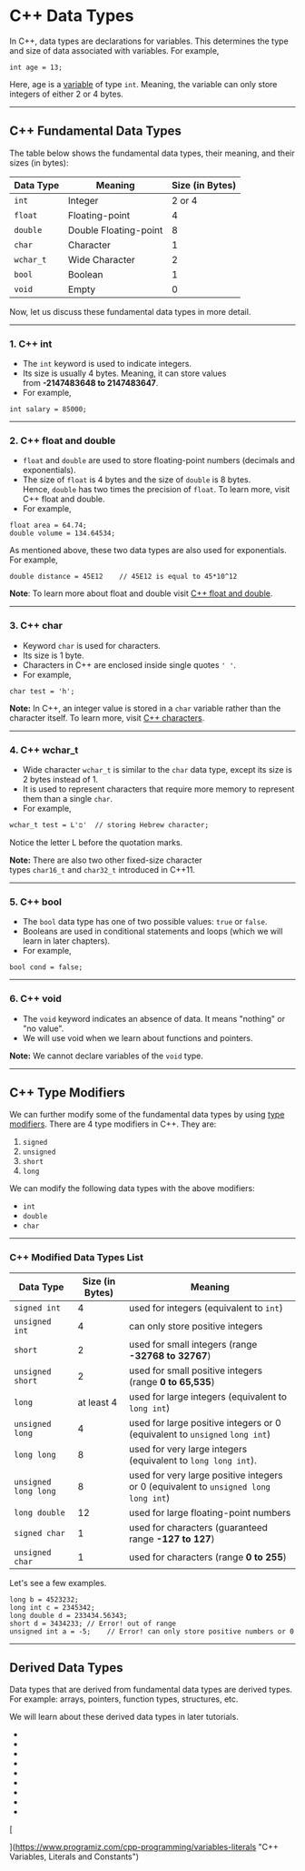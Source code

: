 # C++ Data Types

In C++, data types are declarations for variables. This determines the type and size of data associated with variables. For example,

```
int age = 13;
```

Here, age is a [variable](https://www.programiz.com/cpp-programming/variables-literals) of type `int`. Meaning, the variable can only store integers of either 2 or 4 bytes.

---

## C++ Fundamental Data Types

The table below shows the fundamental data types, their meaning, and their sizes (in bytes):

|Data Type|Meaning|Size (in Bytes)|
|---|---|---|
|`int`|Integer|2 or 4|
|`float`|Floating-point|4|
|`double`|Double Floating-point|8|
|`char`|Character|1|
|`wchar_t`|Wide Character|2|
|`bool`|Boolean|1|
|`void`|Empty|0|

Now, let us discuss these fundamental data types in more detail.

---

### 1. C++ int

- The `int` keyword is used to indicate integers.
- Its size is usually 4 bytes. Meaning, it can store values from **-2147483648 to 2147483647**.
- For example,

```
int salary = 85000;
```

---

### 2. C++ float and double

- `float` and `double` are used to store floating-point numbers (decimals and exponentials).
- The size of `float` is 4 bytes and the size of `double` is 8 bytes. Hence, `double` has two times the precision of `float`. To learn more, visit C++ float and double.
- For example,

```
float area = 64.74;
double volume = 134.64534;
```

As mentioned above, these two data types are also used for exponentials. For example,

```
double distance = 45E12    // 45E12 is equal to 45*10^12
```

**Note**: To learn more about float and double visit [C++ float and double](https://www.programiz.com/cpp-programming/float-double).

---

### 3. C++ char

- Keyword `char` is used for characters.
- Its size is 1 byte.
- Characters in C++ are enclosed inside single quotes `' '`.
- For example,

```
char test = 'h';
```

**Note:** In C++, an integer value is stored in a `char` variable rather than the character itself. To learn more, visit [C++ characters](https://www.programiz.com/cpp-programming/char-type).

---

### 4. C++ wchar_t

- Wide character `wchar_t` is similar to the `char` data type, except its size is 2 bytes instead of 1.
- It is used to represent characters that require more memory to represent them than a single `char`.
- For example,

```
wchar_t test = L'ם'  // storing Hebrew character;
```

Notice the letter L before the quotation marks.

**Note:** There are also two other fixed-size character types `char16_t` and `char32_t` introduced in C++11.

---

### 5. C++ bool

- The `bool` data type has one of two possible values: `true` or `false`.
- Booleans are used in conditional statements and loops (which we will learn in later chapters).
- For example,

```
bool cond = false;
```

---

### 6. C++ void

- The `void` keyword indicates an absence of data. It means "nothing" or "no value".
- We will use void when we learn about functions and pointers.

**Note:** We cannot declare variables of the `void` type.

---

## C++ Type Modifiers

We can further modify some of the fundamental data types by using [type modifiers](https://www.programiz.com/cpp-programming/type-modifiers). There are 4 type modifiers in C++. They are:

1. `signed`
2. `unsigned`
3. `short`
4. `long`

We can modify the following data types with the above modifiers:

- `int`
- `double`
- `char`

---

### C++ Modified Data Types List

|Data Type|Size (in Bytes)|Meaning|
|---|---|---|
|`signed int`|4|used for integers (equivalent to `int`)|
|`unsigned int`|4|can only store positive integers|
|`short`|2|used for small integers (range **-32768 to 32767**)|
|`unsigned short`|2|used for small positive integers (range **0 to 65,535**)|
|`long`|at least 4|used for large integers (equivalent to `long int`)|
|`unsigned long`|4|used for large positive integers or 0 (equivalent to `unsigned` `long int`)|
|`long long`|8|used for very large integers (equivalent to `long long int`).|
|`unsigned long long`|8|used for very large positive integers or 0 (equivalent to `unsigned long long int`)|
|`long double`|12|used for large floating-point numbers|
|`signed char`|1|used for characters (guaranteed range **-127 to 127**)|
|`unsigned char`|1|used for characters (range **0 to 255**)|

Let's see a few examples.

```
long b = 4523232;
long int c = 2345342;
long double d = 233434.56343;
short d = 3434233; // Error! out of range
unsigned int a = -5;    // Error! can only store positive numbers or 0
```

---

## Derived Data Types

Data types that are derived from fundamental data types are derived types. For example: arrays, pointers, function types, structures, etc.

We will learn about these derived data types in later tutorials.

- [](https://www.programiz.com/cpp-programming/data-types#fundamental-types)
- [](https://www.programiz.com/cpp-programming/data-types#int)
- [](https://www.programiz.com/cpp-programming/data-types#float-double)
- [](https://www.programiz.com/cpp-programming/data-types#character)
- [](https://www.programiz.com/cpp-programming/data-types#wide-character)
- [](https://www.programiz.com/cpp-programming/data-types#boolean)
- [](https://www.programiz.com/cpp-programming/data-types#void)
- [](https://www.programiz.com/cpp-programming/data-types#type-modifiers)
- [](https://www.programiz.com/cpp-programming/data-types#derived-types)

[

  


](https://www.programiz.com/cpp-programming/variables-literals "C++ Variables, Literals and Constants")